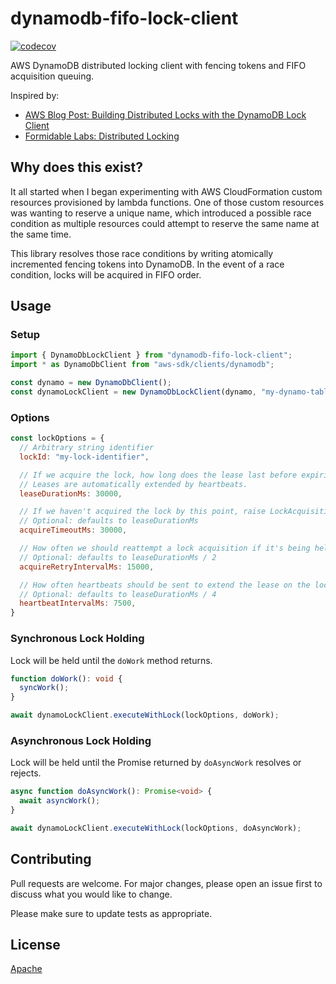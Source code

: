 # dynamodb-fifo-lock-client

[![codecov](https://codecov.io/gh/johnsabath/dynamodb-fifo-lock-client/branch/main/graph/badge.svg?token=LCDUYI0ISB)](https://codecov.io/gh/johnsabath/dynamodb-fifo-lock-client)

AWS DynamoDB distributed locking client with fencing tokens and FIFO acquisition queuing.

Inspired by:
- [AWS Blog Post: Building Distributed Locks with the DynamoDB Lock Client](https://aws.amazon.com/blogs/database/building-distributed-locks-with-the-dynamodb-lock-client/)
- [Formidable Labs: Distributed Locking](https://formidable.com/blog/2020/distributed-locking/)

## Why does this exist?

It all started when I began experimenting with AWS CloudFormation custom resources provisioned by lambda functions.  One of those custom resources was wanting to reserve a unique name, which introduced a possible race condition as multiple resources could attempt to reserve the same name at the same time.

This library resolves those race conditions by writing atomically incremented fencing tokens into DynamoDB.  In the event of a race condition, locks will be acquired in FIFO order.

## Usage

### Setup
```javascript
import { DynamoDbLockClient } from "dynamodb-fifo-lock-client";
import * as DynamoDbClient from "aws-sdk/clients/dynamodb";

const dynamo = new DynamoDbClient();
const dynamoLockClient = new DynamoDbLockClient(dynamo, "my-dynamo-table-name");
```

### Options
```javascript
const lockOptions = {
  // Arbitrary string identifier
  lockId: "my-lock-identifier",

  // If we acquire the lock, how long does the lease last before expiring?
  // Leases are automatically extended by heartbeats.
  leaseDurationMs: 30000,

  // If we haven't acquired the lock by this point, raise LockAcquisitionTimeout.
  // Optional: defaults to leaseDurationMs
  acquireTimeoutMs: 30000,

  // How often we should reattempt a lock acquisition if it's being held by someone else
  // Optional: defaults to leaseDurationMs / 2
  acquireRetryIntervalMs: 15000,

  // How often heartbeats should be sent to extend the lease on the lock once its been acquired
  // Optional: defaults to leaseDurationMs / 4
  heartbeatIntervalMs: 7500, 
}
```

### Synchronous Lock Holding

Lock will be held until the `doWork` method returns.
```typescript
function doWork(): void {
  syncWork();
}

await dynamoLockClient.executeWithLock(lockOptions, doWork);
```

### Asynchronous Lock Holding

Lock will be held until the Promise returned by `doAsyncWork` resolves or rejects.
```typescript
async function doAsyncWork(): Promise<void> {
  await asyncWork();
}

await dynamoLockClient.executeWithLock(lockOptions, doAsyncWork);
```

## Contributing
Pull requests are welcome. For major changes, please open an issue first to discuss what you would like to change.

Please make sure to update tests as appropriate.

## License
[Apache](https://choosealicense.com/licenses/mit/)
